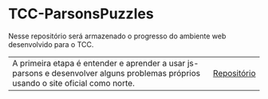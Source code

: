 # TCC-ParsonsPuzzles
 
Nesse repositório será armazenado o progresso do ambiente web desenvolvido para o TCC.

|        |        |
|--------|--------|
| A primeira etapa é entender e aprender a usar js-parsons e desenvolver alguns problemas próprios usando o site oficial como norte. | [Repositório](/1.%20Aprendendo%20js-parsons/) |